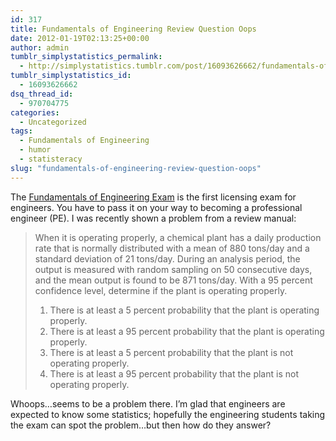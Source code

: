 ```yaml
---
id: 317
title: Fundamentals of Engineering Review Question Oops
date: 2012-01-19T02:13:25+00:00
author: admin
tumblr_simplystatistics_permalink:
  - http://simplystatistics.tumblr.com/post/16093626662/fundamentals-of-engineering-review-question-oops
tumblr_simplystatistics_id:
  - 16093626662
dsq_thread_id:
  - 970704775
categories:
  - Uncategorized
tags:
  - Fundamentals of Engineering
  - humor
  - statisteracy
slug: "fundamentals-of-engineering-review-question-oops"
---
```

The <a href="http://www.ncees.org/Exams/FE_exam.php" target="_blank">Fundamentals of Engineering Exam</a> is the first licensing exam for engineers. You have to pass it on your way to becoming a professional engineer (PE). I was recently shown a problem from a review manual: 

> When it is operating properly, a chemical plant has a daily production rate that is normally distributed with a mean of 880 tons/day and a standard deviation of 21 tons/day. During an analysis period, the output is measured with random sampling on 50 consecutive days, and the mean output is found to be 871 tons/day. With a 95 percent confidence level, determine if the plant is operating properly. 
> 
>   1. There is at least a 5 percent probability that the plant is operating properly. 
>   2. There is at least a 95 percent probability that the plant is operating properly. 
>   3. There is at least a 5 percent probability that the plant is not operating properly. 
>   4. There is at least a 95 percent probability that the plant is not operating properly. 

Whoops&#8230;seems to be a problem there. I&#8217;m glad that engineers are expected to know some statistics; hopefully the engineering students taking the exam can spot the problem&#8230;but then how do they answer? 
